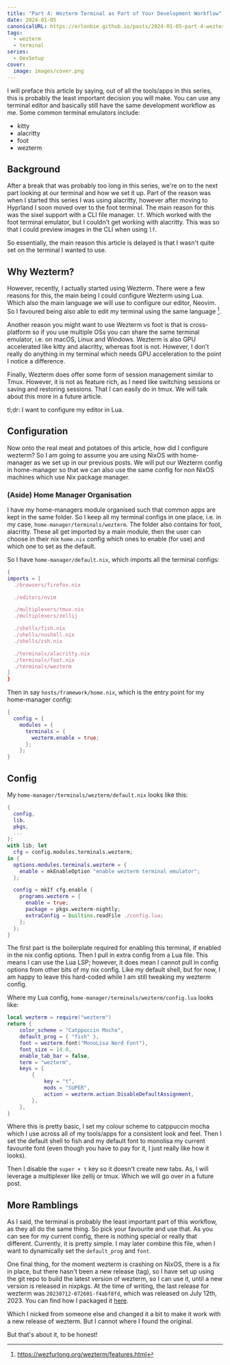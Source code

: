 ```yaml
---
title: "Part 4: Wezterm Terminal as Part of Your Development Workflow"
date: 2024-01-05
canonicalURL: https://erlonbie.github.io/posts/2024-01-05-part-4-wezterm-terminal-as-part-of-your-development-workflow
tags:
  - wezterm
  - terminal
series:
  - DevSetup
cover:
  image: images/cover.png
---
```


I will preface this article by saying, out of all the tools/apps in this series, this is probably the least important 
decision you will make. You can use any terminal editor and basically still have the same development workflow as me.
Some common terminal emulators include:

- kitty
- alacritty
- foot
- wezterm

## Background

After a break that was probably too long in this series, we're on to the next part looking at our terminal and how we 
set it up. Part of the reason was when I started this series I was using alacritty, however after moving to 
Hyprland I soon moved over to the foot terminal. The main reason for this was the sixel support with a CLI file manager. 
`lf`. Which worked with the foot terminal emulator, but I couldn't get working with alacritty. This was so that I could 
preview images in the CLI when using `lf`.

So essentially, the main reason this article is delayed is that I wasn't quite set on the terminal I wanted to use.

## Why Wezterm?

However, recently, I actually started using Wezterm. There were a few reasons for this, the main being I could configure 
Wezterm using Lua. Which also the main language we will use to configure our editor, Neovim. So I favoured 
being also able to edit my terminal using the same language [^1].

Another reason you might want to use Wezterm vs foot is that is cross-platform so if you use multiple OSs you can share 
the same terminal emulator, i.e. on macOS, Linux and Windows. Wezterm is also GPU accelerated like kitty and alacritty,
whereas foot is not. However, I don't really do anything in my terminal which needs GPU acceleration to the point I 
notice a difference.

Finally, Wezterm does offer some form of session management similar to Tmux. However, it is not as feature rich, as I need
like switching sessions or saving and restoring sessions. That I can easily do in tmux. We will talk about this more
in a future article.

tl;dr: I want to configure my editor in Lua.

## Configuration

Now onto the real meat and potatoes of this article, how did I configure wezterm?
So I am going to assume you are using NixOS with home-manager as we set up in our previous posts.
We will put our Wezterm config in home-manager so that we can also use the same config for non NixOS machines which
use Nix package manager.

### (Aside) Home Manager Organisation

I have my home-managers module organised such that common apps are kept in the same folder. So I keep all my terminal
configs in one place, i.e. in my case, `home-manager/terminals/wezterm`. The folder also contains for foot, alacritty.
These all get imported by a main module, then the user can choose in their nix `home.nix` config which ones to enable 
(for use) and which one to set as the default.

So I have `home-manager/default.nix`, which imports all the terminal configs:

```nix {hl_lines=[14-16]}
{
imports = [
  ./browsers/firefox.nix

  ./editors/nvim

  ./multiplexers/tmux.nix
  ./multiplexers/zellij

  ./shells/fish.nix
  ./shells/nushell.nix
  ./shells/zsh.nix

  ./terminals/alacritty.nix
  ./terminals/foot.nix
  ./terminals/wezterm
]
}
```

Then in say `hosts/framework/home.nix`, which is the entry point for my home-manager config:

```nix
{
  config = {
    modules = {
      terminals = {
        wezterm.enable = true;
      };
    };
}
```

## Config

My `home-manager/terminals/wezterm/default.nix` looks like this:

```nix
{
  config,
  lib,
  pkgs,
  ...
}:
with lib; let
  cfg = config.modules.terminals.wezterm;
in {
  options.modules.terminals.wezterm = {
    enable = mkEnableOption "enable wezterm terminal emulator";
  };

  config = mkIf cfg.enable {
    programs.wezterm = {
      enable = true;
      package = pkgs.wezterm-nightly;
      extraConfig = builtins.readFile ./config.lua;
    };
  };
}
```

The first part is the boilerplate required for enabling this terminal, if enabled in the nix config options. Then 
I pull in extra config from a Lua file. This means I can use the Lua LSP; however, it does mean I cannot pull in 
config options from other bits of my nix config. Like my default shell, but for now, I am happy to leave this hard-coded 
while I am still tweaking my wezterm config.

Where my Lua config, `home-manager/terminals/wezterm/config.lua` looks like:

```lua 
local wezterm = require("wezterm")
return {
	color_scheme = "Catppuccin Mocha",
	default_prog = { "fish" },
	font = wezterm.font("MonoLisa Nerd Font"),
	font_size = 14.0,
	enable_tab_bar = false,
	term = "wezterm",
	keys = {
		{
			key = "t",
			mods = "SUPER",
			action = wezterm.action.DisableDefaultAssignment,
		},
	},
}
```

Where this is pretty basic, I set my colour scheme to catppuccin mocha which I use across all of my tools/apps for a 
consistent look and feel. Then I set the default shell to fish and my default font to monolisa my current favourite 
font (even though you have to pay for it, I just really like how it looks).

Then I disable the `super + t` key so it doesn't create new tabs. As, I will leverage a multiplexer like zellij or tmux.
Which we will go over in a future post.

## More Ramblings

As I said, the terminal is probably the least important part of this workflow, as they  all do the same thing. So 
pick your favourite and use that. As you can see for my current config, there is nothing special or really that different.
Currently, it is pretty simple. I may later combine this file, when I want to dynamically set the `default_prog` and
`font`.

One final thing, for the moment wezterm is crashing on NixOS, there is a fix in place, but there hasn't been a 
new release (tag), so I have set up using the git repo to build the latest version of wezterm, so I can use it, until 
a new version is released in nixpkgs. At the time of writing, the last release for wezterm was `20230712-072601-f4abf8fd`,
which was released on July 12th, 2023. You can find how I packaged it 
[here](https://gitlab.com/hmajid2301/dotfiles/-/blob/b9f1454e8bc07d4af7192c5a48a53a765d586646/pkgs/wezterm-nightly/default.nix).

Which I nicked from someone else and changed it a bit to make it work with a new release of wezterm. But I cannot 
where I found the original.

But that's about it, to be honest!

[^1]: https://wezfurlong.org/wezterm/features.html


